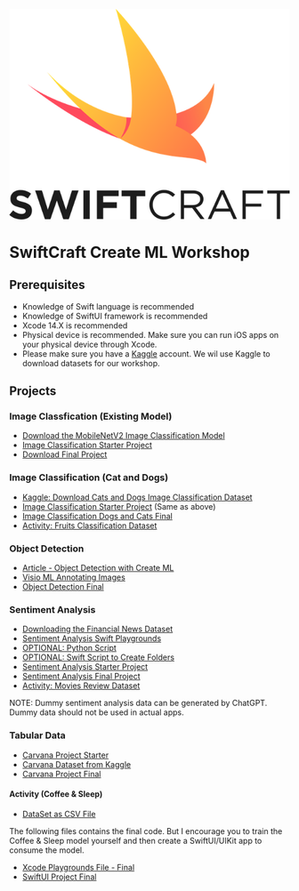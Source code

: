 
![SwiftCraft Logo](logo.png)

# SwiftCraft Create ML Workshop 

## Prerequisites  

- Knowledge of Swift language is recommended 
- Knowledge of SwiftUI framework is recommended 
- Xcode 14.X is recommended 
- Physical device is recommended. Make sure you can run iOS apps on your physical device through Xcode. 
- Please make sure you have a [Kaggle](https://www.kaggle.com/) account. We wil use Kaggle to download datasets for our workshop. 

## Projects

### Image Classfication (Existing Model)

- [Download the MobileNetV2 Image Classification Model](https://developer.apple.com/machine-learning/models/)
- [Image Classification Starter Project](/projects/image-classifier-starter.zip)
- [Download Final Project](/projects/image-classifier-final-project-mobilenet.zip)

### Image Classification (Cat and Dogs)

- [Kaggle: Download Cats and Dogs Image Classification Dataset](https://www.kaggle.com/datasets/samuelcortinhas/cats-and-dogs-image-classification)
- [Image Classification Starter Project](/projects/image-classifier-starter.zip) (Same as above)
- [Image Classification Dogs and Cats Final](/projects/image-classifier-dog-vs-cat-final.zip)
- [Activity: Fruits Classification Dataset](https://www.kaggle.com/datasets/ayessa/fruits-image-dataset)

### Object Detection 
- [Article - Object Detection with Create ML](https://evilmartians.com/chronicles/object-detection-with-create-ml-images-and-dataset)
- [Visio ML Annotating Images](https://github.com/Gaspard-Bruno/visio-ml)
- [Object Detection Final](/projects/traffic-light-detector-final.zip)

### Sentiment Analysis 
- [Downloading the Financial News Dataset](https://www.kaggle.com/datasets/ankurzing/sentiment-analysis-for-financial-news)
- [Sentiment Analysis Swift Playgrounds](/projects/sentiment-analysis-swift-playgrounds.zip)
- [OPTIONAL: Python Script](/projects/financial-news-sentimental-python.zip)
- [OPTIONAL: Swift Script to Create Folders](https://gist.github.com/azamsharp/0d1325a33c7943d89ad8e10b23f0179d)
- [Sentiment Analysis Starter Project](/projects/FinancialNews-Starter.zip)
- [Sentiment Analysis Final Project](/projects/FinancialNews-Final.zip)
- [Activity: Movies Review Dataset](https://www.kaggle.com/datasets/atulanandjha/imdb-50k-movie-reviews-test-your-bert)

NOTE: Dummy sentiment analysis data can be generated by ChatGPT. Dummy data should not be used in actual apps.  

### Tabular Data 
- [Carvana Project Starter](/projects/starter-code-carvana.zip)
- [Carvana Dataset from Kaggle](https://www.kaggle.com/datasets/ravishah1/carvana-predict-car-prices)
- [Carvana Project Final](/projects/final-code-carvana.zip)

#### Activity (Coffee & Sleep)

- [DataSet as CSV File](/projects/sleep.csv)

The following files contains the final code. But I encourage you to train the Coffee & Sleep model yourself and then create a SwiftUI/UIKit app to consume the model. 

- [Xcode Playgrounds File - Final](/projects/CoffeeAndSleep.playground.zip)  
- [SwiftUI Project Final](/projects/CoffeeAndSleep-final.zip)






